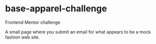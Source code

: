 # base-apparel-challenge
Frontend Mentor challenge

A small page where you submit an email for what appears to be a mock fashion web site.